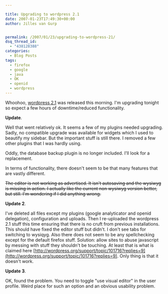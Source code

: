 ```yaml
---

title: Upgrading to wordpress 2.1
date: 2007-01-23T17:49:30+00:00
author: Jilles van Gurp


permalink: /2007/01/23/upgrading-to-wordpress-21/
dsq_thread_id:
  - "438128388"
categories:
  - Blog Posts
tags:
  - firefox
  - google
  - java
  - OK
  - openid
  - wordpress
---
```

Whoohoo, [wordpress 2.1](http://wordpress.org/development/2007/01/ella-21/) was released this morning. I'm upgrading tonight so expect a few hours of downtime/reduced functionality.

**Update**.

Well that went relatively ok. It seems a few of my plugins needed upgrading. Sadly, no compatible upgrade was available for widgets which I used to beautify my sidebar. But the important stuff is still there. I removed a few other plugins that I was hardly using.

Oddly, the database backup plugin is no longer included. I'll look for a replacement.

In terms of functionality, there doesn't seem to be that many features that are vastly different.

~~The editor is not working as advertised. It isn't autosaving and the wysiwyg is missing in action. I actually like the current non wysiwyg version better, but still. I'm wondering if I did anything wrong.~~

**Update 2**.

I've deleted all files except my plugins (google analyticator and openid delegation), configuration and uploads.  Then I re-uploaded the wordpress 2.1 stuff this time ensuring that there is no cruft from previous installations. This should have fixed the editor stuff but didn't. I don't see tabs for switching to wysiqyg. Also there does not seem to be any spellchecking except for the default firefox stuff. Solution: allow sites to abuse javascript by messing with stuff they shouldn't be touching. At least that is what is claimed here [http://wordpress.org/support/topic/101716?replies=9](http://wordpress.org/support/topic/101716?replies=9). Only thing is that it doesn't work.

**Update 3**.

OK, found the problem. You need to toggle "use visual editor" in the user profile. Weird place for such an option and an obvious usability problem.
